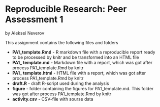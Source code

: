 # Reproducible Research: Peer Assessment 1
by Aleksei Neverov

This assignment contains the following files and folders

- **PA1_template.Rmd** - R markdown file with a reproducible report ready to be processed by knitr and be transformed into an HTML file
- **PA1_ template.md** -  Markdown file with a report, which was got after process PA1_template.Rmd by knitr 
- **PA1_ template.html** - HTML file with a report, which was got after process PA1_template.Rmd by knitr 
- **draft.R** - draft R-script used during the analysis
- **figure** - folder containing the figures for PA1_template.md. This folder was got after process PA1_template.Rmd by knitr 
- **activity.csv** - CSV-file with sourse data